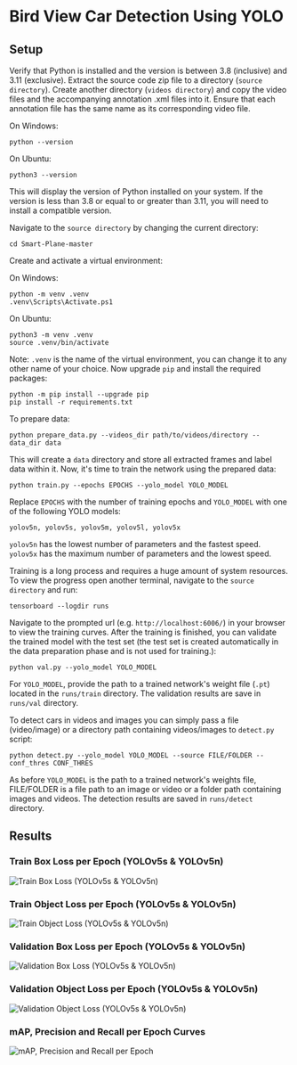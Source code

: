 # Bird View Car Detection Using YOLO
## Setup
Verify that Python is installed and the version is between 3.8 (inclusive) and 3.11 (exclusive).
Extract the source code zip file to a directory (```source directory```). Create another directory (```videos directory```) and copy the video files and the accompanying annotation .xml files into it. Ensure that each annotation file has the same name as its corresponding video file.

On Windows:

    python --version

On Ubuntu:

    python3 --version

This will display the version of Python installed on your system. If the version is less than 3.8 or equal to or greater than 3.11, you will need to install a compatible version.


Navigate to the ```source directory``` by changing the current directory:

    cd Smart-Plane-master

Create and activate a virtual environment:

On Windows:

    python -m venv .venv
    .venv\Scripts\Activate.ps1

On Ubuntu:

    python3 -m venv .venv
    source .venv/bin/activate


Note: ```.venv``` is the name of the virtual environment, you can change it to any other name of your choice.
Now upgrade ```pip``` and install the required packages:
    
    python -m pip install --upgrade pip
    pip install -r requirements.txt

To prepare data:

    python prepare_data.py --videos_dir path/to/videos/directory --data_dir data

This will create a ```data``` directory and store all extracted frames and label data within it. Now, it's time to train the network using the prepared data:

    python train.py --epochs EPOCHS --yolo_model YOLO_MODEL

Replace ```EPOCHS``` with the number of training epochs and ```YOLO_MODEL``` with one of the following YOLO models:
    
    yolov5n, yolov5s, yolov5m, yolov5l, yolov5x 

```yolov5n``` has the lowest number of parameters and the fastest speed. 
```yolov5x``` has the maximum number of parameters and the lowest speed.

Training is a long process and requires a huge amount of system resources.
To view the progress open another terminal, navigate to the ```source directory``` and run:

    tensorboard --logdir runs

Navigate to the prompted url (e.g. ```http://localhost:6006/```) in your browser to view the training curves.
After the training is finished, you can validate the trained model with the test set (the test set is created automatically in the data preparation phase and is not used for training.):

    python val.py --yolo_model YOLO_MODEL

For ```YOLO_MODEL```, provide the path to a trained network's weight file (```.pt```) located in the ```runs/train``` directory. The validation results are save in ```runs/val``` directory.

To detect cars in videos and images you can simply pass a file (video/image) or a directory path containing videos/images to ```detect.py``` script:

    python detect.py --yolo_model YOLO_MODEL --source FILE/FOLDER --conf_thres CONF_THRES

As before ```YOLO_MODEL``` is the path to a trained network's weights file, FILE/FOLDER is a file path to an image or video or a folder path containing images and videos. The detection results are saved in ```runs/detect``` directory.

## Results

### Train Box Loss per Epoch (YOLOv5s & YOLOv5n)
<img src="./curves/train_box_loss.svg" alt="Train Box Loss (YOLOv5s & YOLOv5n)">

### Train Object Loss per Epoch (YOLOv5s & YOLOv5n)
<img src="./curves/train_obj_loss.svg" alt="Train Object Loss (YOLOv5s & YOLOv5n)">

### Validation Box Loss per Epoch (YOLOv5s & YOLOv5n)
<img src="./curves/val_box_loss.svg" alt="Validation Box Loss (YOLOv5s & YOLOv5n)">

### Validation Object Loss per Epoch (YOLOv5s & YOLOv5n)
<img src="./curves/val_obj_loss.svg" alt="Validation Object Loss (YOLOv5s & YOLOv5n)">

### mAP, Precision and Recall per Epoch Curves
<img src="./curves/mAP-Precision-Recall.png" alt="mAP, Precision and Recall per Epoch">


